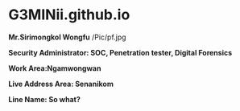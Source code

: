 # G3MINii.github.io

**Mr.Sirimongkol Wongfu**
/Pic/pf.jpg

**Security Administrator: SOC, Penetration tester, Digital Forensics**

**Work Area:Ngamwongwan**

**Live Address Area: Senanikom**

**Line Name: So what?**
